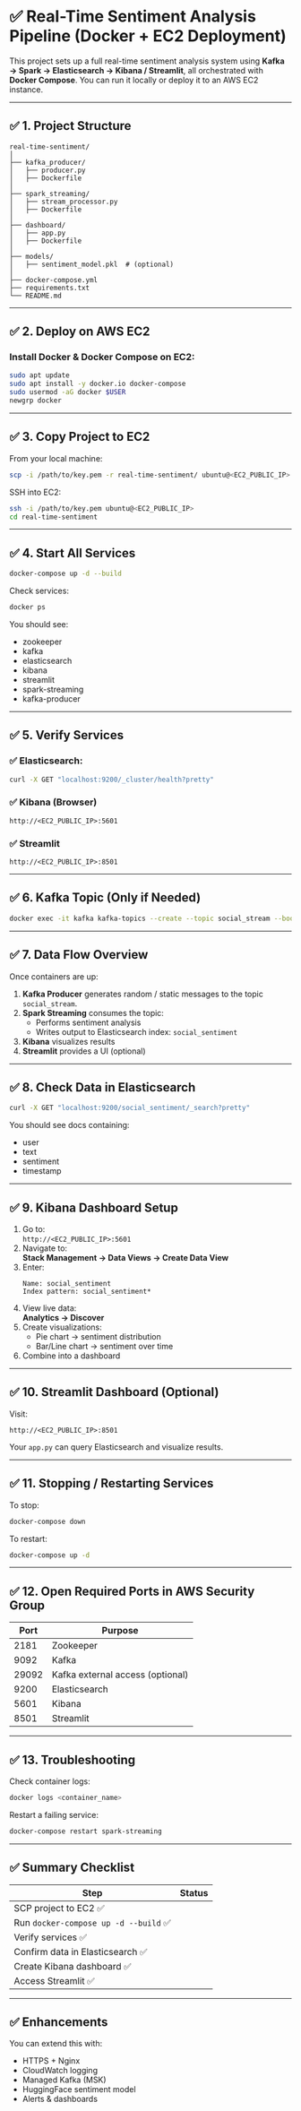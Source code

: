 # ✅ Real-Time Sentiment Analysis Pipeline (Docker + EC2 Deployment)

This project sets up a full real-time sentiment analysis system using **Kafka → Spark → Elasticsearch → Kibana / Streamlit**, all orchestrated with **Docker Compose**. You can run it locally or deploy it to an AWS EC2 instance.

---

## ✅ 1. Project Structure

```
real-time-sentiment/
│
├── kafka_producer/
│   ├── producer.py
│   ├── Dockerfile
│
├── spark_streaming/
│   ├── stream_processor.py
│   ├── Dockerfile
│
├── dashboard/
│   ├── app.py
│   ├── Dockerfile
│
├── models/
│   ├── sentiment_model.pkl  # (optional)
│
├── docker-compose.yml
├── requirements.txt
└── README.md
```

---

## ✅ 2. Deploy on AWS EC2

### Install Docker & Docker Compose on EC2:
```bash
sudo apt update
sudo apt install -y docker.io docker-compose
sudo usermod -aG docker $USER
newgrp docker
```

---

## ✅ 3. Copy Project to EC2

From your local machine:
```bash
scp -i /path/to/key.pem -r real-time-sentiment/ ubuntu@<EC2_PUBLIC_IP>:/home/ubuntu/
```

SSH into EC2:
```bash
ssh -i /path/to/key.pem ubuntu@<EC2_PUBLIC_IP>
cd real-time-sentiment
```

---

## ✅ 4. Start All Services

```bash
docker-compose up -d --build
```

Check services:
```bash
docker ps
```

You should see:
- zookeeper  
- kafka  
- elasticsearch  
- kibana  
- streamlit  
- spark-streaming  
- kafka-producer

---

## ✅ 5. Verify Services

### ✅ Elasticsearch:
```bash
curl -X GET "localhost:9200/_cluster/health?pretty"
```

### ✅ Kibana (Browser)
```
http://<EC2_PUBLIC_IP>:5601
```

### ✅ Streamlit
```
http://<EC2_PUBLIC_IP>:8501
```

---

## ✅ 6. Kafka Topic (Only if Needed)

```bash
docker exec -it kafka kafka-topics --create --topic social_stream --bootstrap-server kafka:9092
```

---

## ✅ 7. Data Flow Overview

Once containers are up:

1. **Kafka Producer** generates random / static messages to the topic `social_stream`.
2. **Spark Streaming** consumes the topic:
   - Performs sentiment analysis
   - Writes output to Elasticsearch index: `social_sentiment`
3. **Kibana** visualizes results
4. **Streamlit** provides a UI (optional)

---

## ✅ 8. Check Data in Elasticsearch

```bash
curl -X GET "localhost:9200/social_sentiment/_search?pretty"
```

You should see docs containing:
- user
- text
- sentiment
- timestamp

---

## ✅ 9. Kibana Dashboard Setup

1. Go to:  
   `http://<EC2_PUBLIC_IP>:5601`
2. Navigate to:  
   **Stack Management → Data Views → Create Data View**
3. Enter:
   ```
   Name: social_sentiment
   Index pattern: social_sentiment*
   ```
4. View live data:  
   **Analytics → Discover**
5. Create visualizations:
   - Pie chart → sentiment distribution
   - Bar/Line chart → sentiment over time
6. Combine into a dashboard

---

## ✅ 10. Streamlit Dashboard (Optional)

Visit:
```
http://<EC2_PUBLIC_IP>:8501
```

Your `app.py` can query Elasticsearch and visualize results.

---

## ✅ 11. Stopping / Restarting Services

To stop:
```bash
docker-compose down
```

To restart:
```bash
docker-compose up -d
```

---

## ✅ 12. Open Required Ports in AWS Security Group

| Port | Purpose |
|------|--------|
| 2181 | Zookeeper |
| 9092 | Kafka |
| 29092| Kafka external access (optional) |
| 9200 | Elasticsearch |
| 5601 | Kibana |
| 8501 | Streamlit |

---

## ✅ 13. Troubleshooting

Check container logs:
```bash
docker logs <container_name>
```

Restart a failing service:
```bash
docker-compose restart spark-streaming
```

---

## ✅ Summary Checklist

| Step | Status |
|------|--------|
| SCP project to EC2 ✅ |
| Run `docker-compose up -d --build` ✅ |
| Verify services ✅ |
| Confirm data in Elasticsearch ✅ |
| Create Kibana dashboard ✅ |
| Access Streamlit ✅ |

---

## ✅ Enhancements

You can extend this with:
- HTTPS + Nginx
- CloudWatch logging
- Managed Kafka (MSK)
- HuggingFace sentiment model
- Alerts & dashboards
